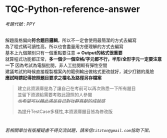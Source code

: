 # TQC-Python-reference-answer
###### *考題代號 : PPY*
解題風格偏向**符合題目邏輯**，所以不一定會使用最簡潔的方式去編寫  
為了程式碼可讀性高，所以也會盡量用方便理解的方式去編寫  
基本上九個類別只有一個重點要注意 ➜ **Output的格式很重要**  
就算程式功能都正常，**多一個少一個空格/字元都不行，半形/全形字元一定要注意一下**
因為考試為電腦批閱，非人工批閱較有彈性空間  
建議考試的時候直接複製檔案內的範例輸出做格式更改就好，減少打錯的風險   
**應試時請記得按照題目要求之檔名及路徑另存檔案**    
   
> 建立此資源庫是為了讓自己在考前可以再次熟悉一下所有題目  
> 並留下資源給需要考取此證照的人參閱  
> _~~也希望可以藉此滿足自己對社群貢獻的成就感~~_  
>
> 為提升TestCase多樣性,本資源庫題目皆為修改版
#
###### 若相關單位有版權疑慮不得交流試題，請來信`titzton@gmail.com`協助下架。
